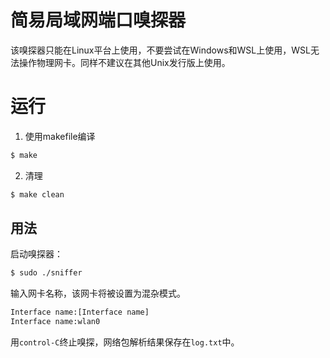 # 简易局域网端口嗅探器

该嗅探器只能在Linux平台上使用，不要尝试在Windows和WSL上使用，WSL无法操作物理网卡。同样不建议在其他Unix发行版上使用。


# 运行

1. 使用makefile编译

```bash
$ make
```

2. 清理

```bash
$ make clean
```

## 用法


启动嗅探器：

```bash
$ sudo ./sniffer
```

输入网卡名称，该网卡将被设置为混杂模式。

```bash
Interface name:[Interface name]
Interface name:wlan0
```

用`control-C`终止嗅探，网络包解析结果保存在`log.txt`中。
